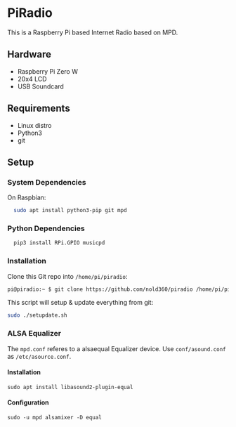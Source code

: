 # PiRadio
This is a Raspberry Pi based Internet Radio based on MPD.

## Hardware
 - Raspberry Pi Zero W
 - 20x4 LCD
 - USB Soundcard

## Requirements
 - Linux distro
 - Python3
 - git

## Setup

### System Dependencies

On Raspbian:
``` bash
  sudo apt install python3-pip git mpd
```

### Python Dependencies

``` bash
  pip3 install RPi.GPIO musicpd
```

### Installation
Clone this Git repo into `/home/pi/piradio`:
``` bash
pi@piradio:~ $ git clone https://github.com/nold360/piradio /home/pi/piradio
```

This script will setup & update everything from git:
``` bash
sudo ./setupdate.sh
```


### ALSA Equalizer
The `mpd.conf` referes to a alsaequal Equalizer device. Use `conf/asound.conf` as `/etc/asource.conf`.

#### Installation
`sudo apt install libasound2-plugin-equal`

#### Configuration
`sudo -u mpd alsamixer -D equal`

